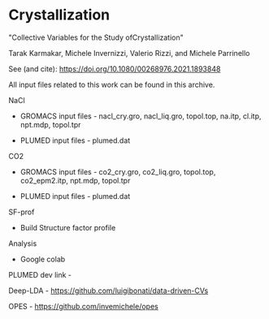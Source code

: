 # Crystallization

"Collective Variables for the Study ofCrystallization"

Tarak Karmakar, Michele Invernizzi, Valerio Rizzi, and Michele Parrinello

See (and cite): https://doi.org/10.1080/00268976.2021.1893848 

All input files related to this work can be found in this archive. 


NaCl 

  - GROMACS input files - nacl_cry.gro, nacl_liq.gro, topol.top, na.itp, cl.itp, npt.mdp, topol.tpr
          
  - PLUMED input files - plumed.dat


CO2

  - GROMACS input files - co2_cry.gro, co2_liq.gro, topol.top, co2_epm2.itp, npt.mdp, topol.tpr
      
  - PLUMED input files - plumed.dat
  
  
SF-prof


  - Build Structure factor profile


Analysis

   
   - Google colab
  
  
PLUMED dev link - 

Deep-LDA - https://github.com/luigibonati/data-driven-CVs

OPES - https://github.com/invemichele/opes


